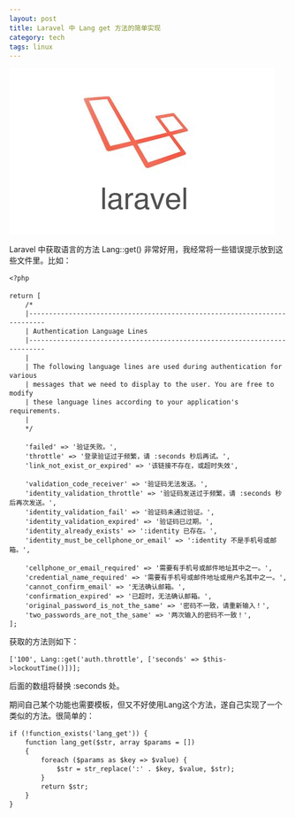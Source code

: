 ```yaml
---
layout: post
title: Laravel 中 Lang get 方法的简单实现
category: tech
tags: linux
---
```


![](/assets/img/laravel.jpg)

Laravel 中获取语言的方法 Lang::get() 非常好用，我经常将一些错误提示放到这些文件里。比如：

    <?php

    return [
        /*
        |--------------------------------------------------------------------------
        | Authentication Language Lines
        |--------------------------------------------------------------------------
        |
        | The following language lines are used during authentication for various
        | messages that we need to display to the user. You are free to modify
        | these language lines according to your application's requirements.
        |
        */

        'failed' => '验证失败。',
        'throttle' => '登录验证过于频繁，请 :seconds 秒后再试。',
        'link_not_exist_or_expired' => '该链接不存在，或超时失效',

        'validation_code_receiver' => '验证码无法发送。',
        'identity_validation_throttle' => '验证码发送过于频繁，请 :seconds 秒后再次发送。',
        'identity_validation_fail' => '验证码未通过验证。',
        'identity_validation_expired' => '验证码已过期。',
        'identity_already_exists' => ':identity 已存在。',
        'identity_must_be_cellphone_or_email' => ':identity 不是手机号或邮箱。',

        'cellphone_or_email_required' => '需要有手机号或邮件地址其中之一。',
        'credential_name_required' => '需要有手机号或邮件地址或用户名其中之一。',
        'cannot_confirm_email' => '无法确认邮箱。',
        'confirmation_expired' => '已超时，无法确认邮箱。',
        'original_password_is_not_the_same' => '密码不一致，请重新输入！',
        'two_passwords_are_not_the_same' => '两次输入的密码不一致！',
    ];
    
获取的方法则如下：
    
    ['100', Lang::get('auth.throttle', ['seconds' => $this->lockoutTime()])];
    
后面的数组将替换 :seconds 处。
    
期间自己某个功能也需要模板，但又不好使用Lang这个方法，遂自己实现了一个类似的方法。很简单的：

    if (!function_exists('lang_get')) {
        function lang_get($str, array $params = [])
        {
            foreach ($params as $key => $value) {
                $str = str_replace(':' . $key, $value, $str);
            }
            return $str;
        }
    }